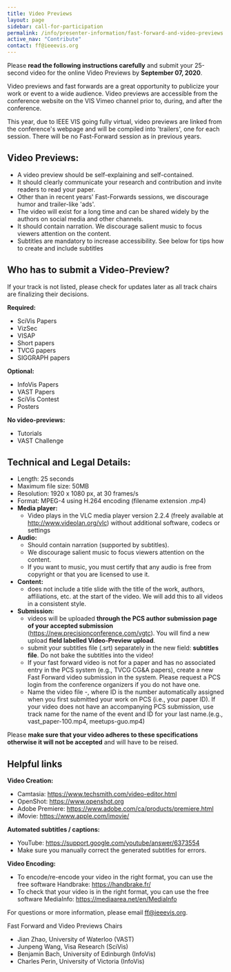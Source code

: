 ```yaml
---
title: Video Previews
layout: page
sidebar: call-for-participation
permalink: /info/presenter-information/fast-forward-and-video-previews
active_nav: "Contribute"
contact: ff@ieeevis.org
---
```


Please **read the following instructions carefully** and submit your
25-second video for the online Video Previews by **September 07, 2020**.

Video previews and fast forwards are a great opportunity to publicize
your work or event to a wide audience. Video previews are accessible
from the conference website on the VIS Vimeo channel prior to, during,
and after the conference. 


This year, due to IEEE VIS going fully virtual, video previews are linked 
from the conference's webpage and will be compiled into 'trailers', one for
each session. There will be no Fast-Forward session as in previous years. 


<!--
At least one author for each accepted
submission is required to present a 25-second preview of their work
during a Fast Forward (FF) session held at the conference. The same
25-second video supports both purposes: it will be archivally
available as a standalone video with audio track, and it will also be
played during the FF session **without** the audio track while the
author speaks. Voiceover narration in the audio track is strongly
recommended to make the archival video most useful, but is not
mandatory.
-->

<!--
<style>
td.videopreview {
background-color: #fde5cc;
}
td.fastforward {
background-color: #d9ead2;
}
td.left {
font-weight: bold;
vertical-align: top;
}
</style>

<table>
<thead align="center"><td></td><td class="videopreview"><b>Video Preview</b></td><td class="fastforward"><b>Fast Forward</b></td></thead>
<tbody>
<tr><td class="left">What</td><td class="videopreview">The video preview will be hosted at a video platform (Vimeo) and should advertise your work in a way that motivates viewers to read the paper. It will exist for a long time.</td>
  
<td class="fastforward">The fast forward video is the video preview <b>without any audio track</b>. The visuals should support your on-stage oral advertisement to join your conference presentation.</td></tr>
<tr><td class="left">Format</td><td colspan="2">
<b>Length:</b> 25 seconds - DO NOT include a title slide<br>
<b>Maximum file size:</b> 50MB<br>
<b>Resolution:</b> 1280 x 720 px, at 24 to 30 frames/s<br>
<b>Format:</b> MPEG-4 using H.264 encoding<br>
<b>Testing:</b> Your video should play in VLC media player version 2.2.4<br>
** More details below
</td></tr>
<tr><td class="left">Audio</td><td class="videopreview">Narration and free-to-use music<br>
** More details below</td><td class="fastforward">None</td></tr>
<tr><td rowspan="2" class="left">Who</td><td colspan="2">Papers (VAST, InfoVis, SciVis, Short Papers, TVCG, CG&amp;A, VISAP)<br>Panels<br>
** Please submit only one video that can be used with audio as VP and without audio as FF</td></tr>
<tr><td class="videopreview">Posters (all)</td><td class="fastforward">Posters (only best and honorable mention posters)<br>SciVis contest<br>VISAP art event<br>Supporters<br></td></tr>
</tbody>
</table>
-->

## Video Previews: 

- A video preview should be self-explaining and self-contained. 
- It should clearly communicate your research and contribution and invite readers to read your paper.
- Other than in recent years' Fast-Forwards sessions, we discourage humor and trailer-like 'ads'. 
- The video will exist for a long time and can be shared widely by the authors on social media and other channels. 
- It should contain narration. We discourage salient music to focus viewers attention on the content.
- Subtitles are mandatory to increase accessibility. See below for tips how to create and include subtitles

## Who has to submit a Video-Preview? 
If your track is not listed, please check for updates later as all track chairs are finalizing their decisions.

**Required:**
- SciVis Papers
- VizSec
- VISAP
- Short papers
- TVCG papers
- SIGGRAPH papers

**Optional:**
- InfoVis Papers
- VAST Papers
- SciVis Contest
- Posters

**No video-previews:**
- Tutorials
- VAST Challenge


## Technical and Legal Details: 

- Length: 25 seconds
- Maximum file size: 50MB
- Resolution: 1920 x 1080 px, at 30 frames/s
- Format: MPEG-4 using H.264 encoding (filename extension .mp4)
- **Media player:**
  - Video plays in the VLC media player version 2.2.4 (freely available at http://www.videolan.org/vlc) without additional software, codecs or settings
- **Audio:**
  - Should contain narration (supported by subtitles). 
  - We discourage salient music to focus viewers attention on the content.
  - If you want to music, you must certify that any audio is free from copyright or that you are licensed to use it.
- **Content:** 
  - does not include a title slide with the title of the work, authors, affiliations, etc. at the start of the video. We will add this to all videos in a consistent style.
- **Submission:**
  - videos will be uploaded **through the PCS author submission page of your accepted submission** (https://new.precisionconference.com/vgtc). You will find a new upload **field labelled Video-Preview upload**.  
  - submit your subtitles file (.srt) separately in the new field: **subtitles file**. Do not bake the subtitles into the video!
  - If your fast forward video is not for a paper and has no associated entry in the PCS system (e.g., TVCG CG&A papers), create a new Fast Forward video submission in the system. Please request a PCS login from the conference organizers if you do not have one.  
  - Name the video file <track name>-<ID>, where ID is the number automatically assigned when you first submitted your work on PCS (i.e., your paper ID). If your video does not have an accompanying PCS submission, use track name for the name of the event and ID for your last name.(e.g., vast_paper-100.mp4, meetups-guo.mp4)

Please **make sure that your video adheres to these specifications otherwise it will not be accepted** and will have to be reised.

## Helpful links

**Video Creation:**
- Camtasia: https://www.techsmith.com/video-editor.html
- OpenShot: https://www.openshot.org 
- Adobe Premiere:  https://www.adobe.com/ca/products/premiere.html	
- iMovie: https://www.apple.com/imovie/

**Automated subtitles / captions:**
- YouTube: https://support.google.com/youtube/answer/6373554 
- Make sure you manually correct the generated subtitles for errors. 

**Video Encoding:** 
- To encode/re-encode your video in the right format, you can use the free software Handbrake: https://handbrake.fr/ 
- To check that your video is in the right format, you can use the free software MediaInfo: https://mediaarea.net/en/MediaInfo


For questions or more information, please email ff@ieeevis.org.


Fast Forward and Video Previews Chairs

- Jian Zhao, University of Waterloo (VAST)
- Junpeng Wang, Visa Research (SciVis)
- Benjamin Bach, University of Edinburgh (InfoVis)
- Charles Perin, University of Victoria (InfoVis)



